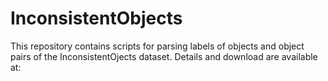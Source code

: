 # InconsistentObjects

This repository contains scripts for parsing labels of objects and object pairs of the InconsistentOjects dataset. 
Details and download are available at: 









